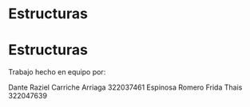 # Estructuras

# Estructuras

Trabajo hecho en equipo por:

Dante Raziel Carriche Arriaga 
322037461
Espinosa Romero Frida Thais
322047639
